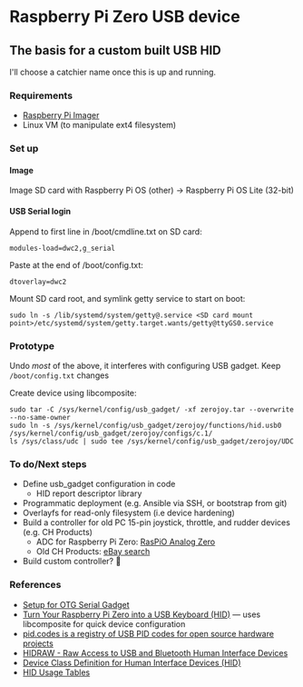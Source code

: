 # Raspberry Pi Zero USB device

## The basis for a custom built USB HID

I'll choose a catchier name once this is up and running. 

### Requirements

* [Raspberry Pi Imager](https://www.raspberrypi.org/downloads/)
* Linux VM (to manipulate ext4 filesystem)

### Set up

#### Image

Image SD card with Raspberry Pi OS (other) → Raspberry Pi OS Lite (32-bit)

#### USB Serial login

Append to first line in /boot/cmdline.txt on SD card:

    modules-load=dwc2,g_serial

Paste at the end of /boot/config.txt:

    dtoverlay=dwc2

Mount SD card root, and symlink getty service to start on boot:

    sudo ln -s /lib/systemd/system/getty@.service <SD card mount point>/etc/systemd/system/getty.target.wants/getty@ttyGS0.service

### Prototype

Undo _most_ of the above, it interferes with configuring USB gadget. Keep `/boot/config.txt` changes

Create device using libcomposite:

    sudo tar -C /sys/kernel/config/usb_gadget/ -xf zerojoy.tar --overwrite --no-same-owner
    sudo ln -s /sys/kernel/config/usb_gadget/zerojoy/functions/hid.usb0 /sys/kernel/config/usb_gadget/zerojoy/configs/c.1/
    ls /sys/class/udc | sudo tee /sys/kernel/config/usb_gadget/zerojoy/UDC

### To do/Next steps

  * Define usb_gadget configuration in code
    * HID report descriptor library
  * Programmatic deployment (e.g. Ansible via SSH, or bootstrap from git)
  * Overlayfs for read-only filesystem (i.e device hardening)
  * Build a controller for old PC 15-pin joystick, throttle, and rudder devices (e.g. CH Products)
    * ADC for Raspberry Pi Zero: [RasPiO Analog Zero](https://raspberry.piaustralia.com.au/collections/shields-and-add-ons/products/raspio-analog-zero)
    * Old CH Products: [eBay search](https://www.ebay.com.au/sch/i.html?_nkw=CH+Products&_sacat=1249)
  * Build custom controller? 🤪
  
### References

  * [Setup for OTG Serial Gadget](https://raspberrypi.stackexchange.com/a/75551)
  * [Turn Your Raspberry Pi Zero into a USB Keyboard (HID)](https://randomnerdtutorials.com/raspberry-pi-zero-usb-keyboard-hid/) — uses libcomposite for quick device configuration
  * [pid.codes is a registry of USB PID codes for open source hardware projects](https://pid.codes/)
  * [HIDRAW - Raw Access to USB and Bluetooth Human Interface Devices](https://www.kernel.org/doc/html/latest/hid/hidraw.html)
  * [Device Class Definition for Human Interface Devices (HID)](https://www.usb.org/sites/default/files/hid1_11.pdf)
  * [HID Usage Tables](https://usb.org/sites/default/files/hut1_2.pdf)